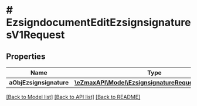 # # EzsigndocumentEditEzsignsignaturesV1Request

## Properties

Name | Type | Description | Notes
------------ | ------------- | ------------- | -------------
**aObjEzsignsignature** | [**\eZmaxAPI\Model\EzsignsignatureRequestCompound[]**](EzsignsignatureRequestCompound.md) |  |

[[Back to Model list]](../../README.md#models) [[Back to API list]](../../README.md#endpoints) [[Back to README]](../../README.md)
